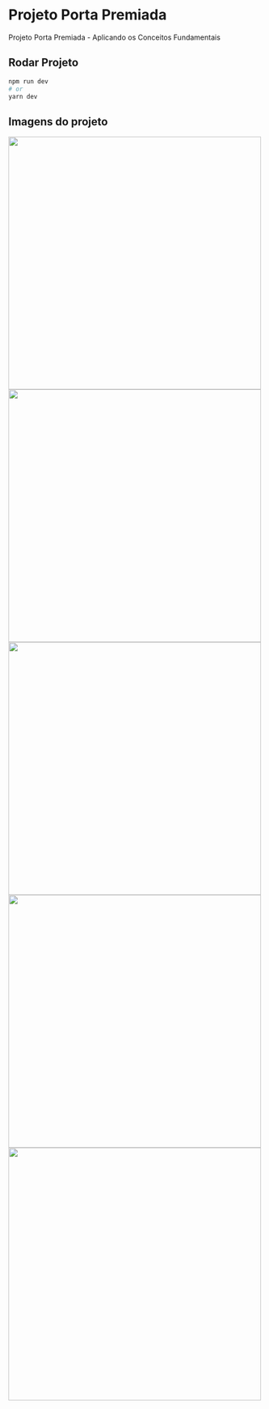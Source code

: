 # Projeto Porta Premiada

Projeto Porta Premiada - Aplicando os Conceitos Fundamentais


## Rodar Projeto

```bash
npm run dev
# or
yarn dev
```

## Imagens do projeto

<img src="https://i.imgur.com/gzhwKgw.png" width="500"/>
<img src="https://i.imgur.com/WclP0xP.png" width="500" />
<img src="https://i.imgur.com/WEiVyMY.png" width="500" />
<img src="https://i.imgur.com/BMGFCw1.png" width="500" />
<img src="https://i.imgur.com/Vg24DAP.png" width="500" />
